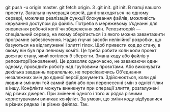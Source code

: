 git push -u origin master.
git fetch origin. 3 .git init.
git init.
В папці вашого проекту.
Загальна нумерація версій, дані знаходяться на одному сервері, можлива реалізація функції блокування файлів, можливість керування доступом до файлів.
Потреба в мережевому з‘єднанні для оновлення робочої копії чи збереження змін.
Репозитоорій — спеціальний сервер, на якому зберігається і з якого можна завантажити програмне забезпечення.
Надає гнучкі засоби нелінійної розробки, що базуються на відгалуженні і злитті гілок.
Щоб привести код до стану, в якому він був при певному коміті.
Це треба робити коли коли проект досягає стану, який хотілося б зберегти.
Змана коду або файлів у репозиторії(оновлення).
Це дозволяє одночасно, не заважаючи один одному, проводити роботу над груповими проєктами. Або виконувати декілька завданнь паралельно, не пересікаючись
Об'єднання незалежних змін до єдиної версії документа. Здійснюється, коли дві людини змінили той самий файл або при перенесенні змін з однієї гілки в іншу.
Конфлікти можуть виникнути при операції злиття, розгалужені від різних джерел. При зміненні одного і того ж рядка різними користувачами виникає конфлікт.
За умови, що зміни коду відбувалися в різних рядках і в різних файлах.
Так.
